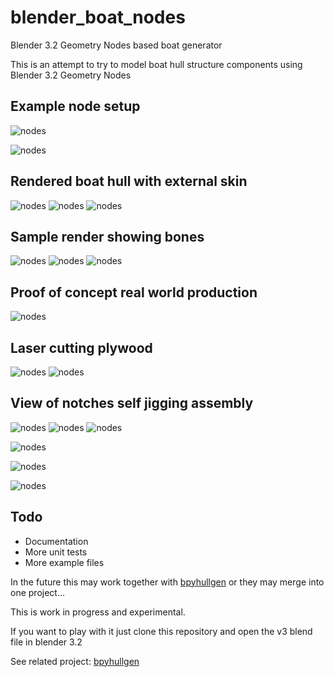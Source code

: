 # blender_boat_nodes
Blender 3.2 Geometry Nodes based boat generator

This is an attempt to try to model boat hull structure components using Blender 3.2 Geometry Nodes


## Example node setup 
![nodes](images/2022_06_11_nodes_a.png)

![nodes](images/2022_06_11_nodes_b.png)

## Rendered boat hull with external skin
![nodes](images/2022_06_10_nodes_skin0001.png)
![nodes](images/2022_06_10_nodes_skin0002.png)
![nodes](images/2022_06_10_nodes_skin0004.png)


## Sample render showing bones
![nodes](images/2022_06_10_nodes0001.png)
![nodes](images/2022_06_10_nodes0002.png)
![nodes](images/2022_06_10_nodes0004.png)


## Proof of concept real world production
![nodes](images/20220611_161936.jpg)

## Laser cutting plywood
![nodes](images/20220611_164141.jpg)
![nodes](images/20220611_170728.jpg)

## View of notches self jigging assembly
![nodes](images/20220611_170815.jpg)
![nodes](images/20220611_171015.jpg)
![nodes](images/20220611_171026.jpg)



![nodes](images/2022_01_04_node_b_0001.png)

![nodes](images/2022_01_04_node_b_0002.png)

![nodes](images/2022_01_04_node_b_0003.png)


## Todo 
- Documentation
- More unit tests
- More example files


In the future this may work together with [bpyhullgen](https://github.com/edzop/bpyhullgen) or they may merge into one project... 

This is work in progress and experimental. 

If you want to play with it just clone this repository and open the v3 blend file in blender 3.2

See related project: [bpyhullgen](https://github.com/edzop/bpyhullgen)
